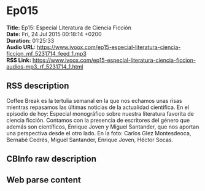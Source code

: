 # Ep015  
**Title:** Ep15: Especial Literatura de Ciencia Ficción  
**Date:** Fri, 24 Jul 2015 00:18:14 +0200  
**Duration:** 01:25:33  
**Audio URL:** https://www.ivoox.com/ep15-especial-literatura-ciencia-ficcion_mf_5231714_feed_1.mp3  
**RSS Link:** https://www.ivoox.com/ep15-especial-literatura-ciencia-ficcion-audios-mp3_rf_5231714_1.html  

## RSS description
Coffee Break es la tertulia semanal en la que nos echamos unas risas mientras repasamos las últimas noticias de la actualidad científica. En el episodio de hoy: Especial monográfico sobre nuestra literatura favorita de ciencia ficción. Contamos con la presencia de escritores del género que además son científicos, Enrique Joven y Miguel Santander, que nos aportan una perspectiva desde el otro lado. En la foto: Carlos Glez Montesdeoca, Bernabé Cedrés, Miguel Santander, Enrique Joven, Héctor Socas.

## CBInfo raw description


## Web parse content

